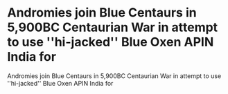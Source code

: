 # Andromies join Blue Centaurs in 5,900BC Centaurian War in attempt to use ''hi-jacked'' Blue Oxen APIN India for

Andromies join Blue Centaurs in 5,900BC Centaurian War in attempt to use ''hi-jacked'' Blue Oxen APIN India for